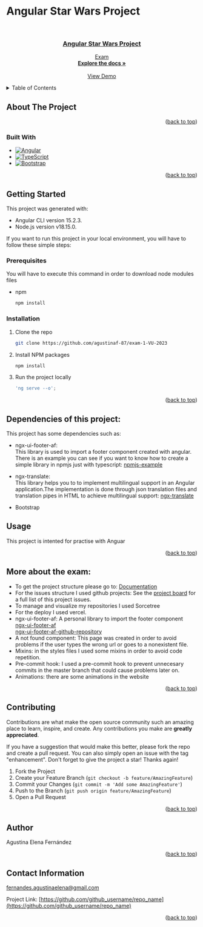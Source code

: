 # Angular Star Wars Project

<a name="readme-top"></a>

<!-- PROJECT LOGO -->
<br />
<div align="center">
  <a href="https://github.com/agustinaf-87">

<h3 align="center">Angular Star Wars Project</h3>

  <p align="center">
    Exam
    <br />
    <a href="https://github.com/agustinaf-87/exam-1-VU-2023"><strong>Explore the docs »</strong></a>
    <br />
    <br />
    <a href="https://github.com/agustinaf-87/exam-1-VU-2023">View Demo</a>
  </p>
</div>

<!-- TABLE OF CONTENTS -->
<details>
  <summary>Table of Contents</summary>
  <ol>
    <li>
      <a href="#about-the-project">About The Exam</a>
      <ul>
        <li><a href="#built-with">Built With</a></li>
      </ul>
    </li>
    <li>
      <a href="#getting-started">Getting Started</a>
      <ul>
        <li><a href="#prerequisites">Prerequisites</a></li>
        <li><a href="#installation">Installation</a></li>
      </ul>
    </li>
    <li><a href="#usage">Usage</a></li>
    <li><a href="#roadmap">More about the project</a></li>
    <li><a href="#contributing">Contributing</a></li>
    <li><a href="#contact">Contact</a></li>
  </ol>
</details>



<!-- ABOUT THE PROJECT -->
## About The Project

<p align="right">(<a href="#readme-top">back to top</a>)</p>



### Built With

* [![Angular][Angular.io]][Angular-url]
* [![TypeScript][Typescript.dev]][Typescript-url]
* [![Bootstrap][Bootstrap.com]][Bootstrap-url]

<p align="right">(<a href="#readme-top">back to top</a>)</p>



<!-- GETTING STARTED -->
## Getting Started
This project was generated with:     
* Angular CLI version 15.2.3.    
* Node.js version v18.15.0.

If you want to run this project in your local environment, you will have to follow these simple steps:

### Prerequisites

You will have to execute this command in order to download node modules files
* npm
  ```sh
  npm install 
  ```

### Installation
1. Clone the repo
   ```sh
   git clone https://github.com/agustinaf-87/exam-1-VU-2023
   ```
2. Install NPM packages
   ```sh
   npm install
   ```
3. Run the project locally  
   ```js
   'ng serve --o';
   ```

<p align="right">(<a href="#readme-top">back to top</a>)</p>

## Dependencies of this project:
This project has some dependencies such as:
* ngx-ui-footer-af:     
This library is used to import a footer component created with angular.    
There is an example you can see if you want to know how to create a simple library in npmjs just with typescript: [npmjs-example](https://agustinaf-87.github.io/npmjs-example/)
* ngx-translate:    
This library helps you to to implement multilingual support in an Angular application.The implementation is done through json translation files and translation pipes in HTML to achieve multilingual support: [ngx-translate](https://agustinaf-87.github.io/translate-explanation/)

* Bootstrap   


<!-- USAGE EXAMPLES -->
## Usage

This project is intented for practise with Anguar
<p align="right">(<a href="#readme-top">back to top</a>)</p>


<!-- ROADMAP -->
## More about the exam:
* To get the project structure please go to: [Documentation](https://agustinaf-87.github.io/gist-repo/)
* For the issues structure I used github projects: See the [project board](https://github.com/users/agustinaf-87/projects/7/views/1) for a full list of this project issues.
* To manage and visualize my repositories I used Sorcetree
* For the deploy I used vercel. 
* ngx-ui-footer-af: A personal library to import the footer component    
  [ngx-ui-footer-af](https://www.npmjs.com/package/ngx-ui-footer-af)      
    [ngx-ui-footer-af-github-repository](https://github.com/agustinaf-87/my-libs)
* A not found component: This page was created in order to avoid problems if the user types the wrong url or goes to a nonexistent file.   
* Mixins: in the styles files I used some mixins in order to avoid code repetition.
* Pre-commit hook: I used a pre-commit hook to prevent unnecesary commits in the master branch that could cause problems later on. 
* Animations: there are some animations in the website

<p align="right">(<a href="#readme-top">back to top</a>)</p>


<!-- CONTRIBUTING -->
## Contributing

Contributions are what make the open source community such an amazing place to learn, inspire, and create. Any contributions you make are **greatly appreciated**.

If you have a suggestion that would make this better, please fork the repo and create a pull request. You can also simply open an issue with the tag "enhancement".
Don't forget to give the project a star! Thanks again!

1. Fork the Project
2. Create your Feature Branch (`git checkout -b feature/AmazingFeature`)
3. Commit your Changes (`git commit -m 'Add some AmazingFeature'`)
4. Push to the Branch (`git push origin feature/AmazingFeature`)
5. Open a Pull Request

<p align="right">(<a href="#readme-top">back to top</a>)</p>


<!-- LICENSE -->
## Author

Agustina Elena Fernández


<p align="right">(<a href="#readme-top">back to top</a>)</p>



<!-- CONTACT -->
## Contact Information

fernandes.agustinaelena@gmail.com

Project Link: [https://github.com/github_username/repo_name](https://github.com/github_username/repo_name)

<p align="right">(<a href="#readme-top">back to top</a>)</p>



<!-- MARKDOWN LINKS & IMAGES -->
<!-- https://www.markdownguide.org/basic-syntax/#reference-style-links -->

[Angular.io]: https://img.shields.io/badge/Angular-DD0031?style=for-the-badge&logo=angular&logoColor=white
[Angular-url]: https://angular.io/
[Typescript.dev]: https://img.shields.io/badge/Typescript-4A4A55?style=for-the-badge&logo=typescript&logoColor=blue
[Typescript-url]: https://www.typescriptlang.org/
[Bootstrap.com]: https://img.shields.io/badge/Bootstrap-563D7C?style=for-the-badge&logo=bootstrap&logoColor=white
[Bootstrap-url]: https://getbootstrap.com


